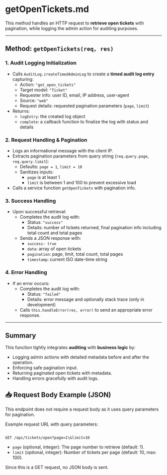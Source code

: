 # getOpenTickets.md

This method handles an HTTP request to **retrieve open tickets** with pagination, while logging the admin action for auditing purposes.

---

## Method: `getOpenTickets(req, res)`

### 1. Audit Logging Initialization
- Calls `AuditLog.createTimedAdminLog` to create a **timed audit log entry** capturing:
  - Action: `"get_open_tickets"`
  - Target model: `"Ticket"`
  - Requester info: user ID, email, IP address, user-agent
  - Source: `"web"`
  - Request details: requested pagination parameters (`page`, `limit`)
- Returns:
  - `logEntry`: the created log object
  - `complete`: a callback function to finalize the log with status and details

### 2. Request Handling & Pagination
- Logs an informational message with the client IP.
- Extracts pagination parameters from query string (`req.query.page`, `req.query.limit`):
  - Defaults: `page = 1`, `limit = 10`
  - Sanitizes inputs:
    - `page` is at least 1
    - `limit` is between 1 and 100 to prevent excessive load
- Calls a service function `getOpenTickets` with pagination info.

### 3. Success Handling
- Upon successful retrieval:
  - Completes the audit log with:
    - Status: `"success"`
    - Details: number of tickets returned, final pagination info including total count and total pages
  - Sends a JSON response with:
    - `success: true`
    - `data`: array of open tickets
    - `pagination`: page, limit, total count, total pages
    - `timestamp`: current ISO date-time string

### 4. Error Handling
- If an error occurs:
  - Completes the audit log with:
    - Status: `"failed"`
    - Details: error message and optionally stack trace (only in development)
  - Calls `this.handleError(res, error)` to send an appropriate error response.

---

## Summary
This function tightly integrates **auditing** with **business logic** by:
- Logging admin actions with detailed metadata before and after the operation.
- Enforcing safe pagination input.
- Returning paginated open tickets with metadata.
- Handling errors gracefully with audit logs.


## 📥 Request Body Example (JSON)

This endpoint does not require a request body as it uses query parameters for pagination.

Example request URL with query parameters:

```

GET /api/tickets/open?page=1\&limit=10

```

- `page` (optional, integer): The page number to retrieve (default: 1).
- `limit` (optional, integer): Number of tickets per page (default: 10, max: 100).

Since this is a GET request, no JSON body is sent.
